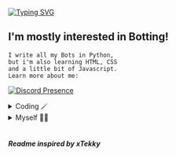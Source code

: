[![Typing SVG](http://readme-typing-svg.herokuapp.com?color=5CD8F7&center=true&vCenter=true&lines=Whatsup%2C+I'm+Vinyzu!+%F0%9F%91%8B)](https://git.io/typing-svg)
## I'm mostly interested in Botting!</h1> 
```
I write all my Bots in Python,
but i'm also learning HTML, CSS 
and a little bit of Javascript.
Learn more about me:
```

[![Discord Presence](https://lanyard.cnrad.dev/api/935224495126487150?borderRadius=20px&bg=1c1c1c&idleMessage=Botting%20your%20Mom)](https://discord.com/users/935224495126487150)

<details>
    <summary>Coding 🪄</summary>

```py
import the_best as Vinyzu

class Coding(Vinyzu):
    def __init__(self):
        super.__init__()
    
    def languages(self):
        self.expert = ("Python", "HTML", "CSS")
        self.intermediate = "Javascript"
        self.beginner = "C++"

    def interests(self):
        self.enviroment = ("PyCharm", "VSCode")
        self.specialities = ("Automation", "Botting", "Obfuscation", "Scraping")     

    def projects(self):
        self.current = ("Botright", "reCognizer")
        self.automation = ("chrome-fingerprints", "reCognizer")
        self.discord = ("Discord Browser Generator", "Tokify (Early Versions)", "Promo Redeemer v1/v2", "Booster")
        self.twitch = "Auto Registrator"
        self.music = ("Spotify", "Tidal", "Deezer", "Youtube Music", "Soundcloud", "Amazon Music")
        self.hcaptcha = ("Bypass", "HSW Generator")

```
</details>

<details>
    <summary>Myself 🙋‍♂️</summary>

```py
from vinyzu import Person
import world_wide_web as www

class Myself(Person):
    def __init__(self):
        super.__init__()
    
    def life(self):
        self.age = 18
        self.languages = ["English", "German"]
        self.location = www.Internet
        self.fun_fact = "My first freelancing job was automating invoices for animal foods."

    def contact(self):
        self.discord = "@vinyzu"
        self.server = "https://discord.gg/FTcnNHkqa7"
        self.donations = "https://ko-fi.com/vinyzu"
        self.freelancing = self.discord
        self.collaborations = self.discord
```
</details>
<br>


##### Readme inspired by xTekky
